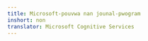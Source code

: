 ```yaml
---
title: Microsoft-pouvwa nan jounal-pwogram
inshort: non
translator: Microsoft Cognitive Services
---
```




